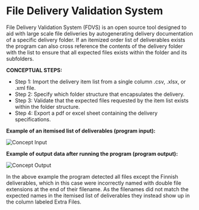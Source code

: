 # File Delivery Validation System
File Delivery Validation System (FDVS) is an open source tool designed to aid with large scale file deliveries by autogenerating delivery documentation of a specific delivery folder. If an itemized order list of deliverables exists the program can also cross reference the contents of the delivery folder with the list to ensure that all expected files exists within the folder and its subfolders.

**CONCEPTUAL STEPS:**

- Step 1: Import the delivery item list from a single column .csv, .xlsx, or .xml file.
- Step 2: Specify which folder structure that encapsulates the delivery.
- Step 3: Validate that the expected files requested by the item list exists within the folder structure.
- Step 4: Export a pdf or excel sheet containing the delivery specifications.

**Example of an itemised list of deliverables (program input):**

![Concept Input](https://github.com/RasmusBroborg/fdvs/blob/main/Assets/ReadMe/InputValuesExample.png)

**Example of output data after running the program (program output):**

![Concept Output](https://github.com/RasmusBroborg/fdvs/blob/main/Assets/ReadMe/OutputValuesExample.png)

In the above example the program detected all files except the Finnish deliverables, 
which in this case were incorrectly named with double file extensions at the end of their filename. 
As the filenames did not match the expected names in the itemised list of deliverables they instead show 
up in the column labeled Extra Files.
